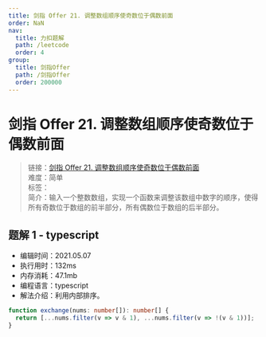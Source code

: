 ```yaml
---
title: 剑指 Offer 21. 调整数组顺序使奇数位于偶数前面
order: NaN
nav:
  title: 力扣题解
  path: /leetcode
  order: 4
group:
  title: 剑指Offer
  path: /剑指Offer
  order: 200000
---
```


# 剑指 Offer 21. 调整数组顺序使奇数位于偶数前面

> 链接：[剑指 Offer 21. 调整数组顺序使奇数位于偶数前面](https://leetcode-cn.com/problems/diao-zheng-shu-zu-shun-xu-shi-qi-shu-wei-yu-ou-shu-qian-mian-lcof/)  
> 难度：简单  
> 标签：  
> 简介：输入一个整数数组，实现一个函数来调整该数组中数字的顺序，使得所有奇数位于数组的前半部分，所有偶数位于数组的后半部分。

## 题解 1 - typescript

- 编辑时间：2021.05.07
- 执行用时：132ms
- 内存消耗：47.1mb
- 编程语言：typescript
- 解法介绍：利用内部排序。

```typescript
function exchange(nums: number[]): number[] {
  return [...nums.filter(v => v & 1), ...nums.filter(v => !(v & 1))];
}
```
